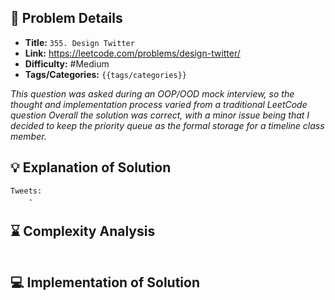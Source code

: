 ## 📝 Problem Details

- **Title:** `355. Design Twitter`
- **Link:** https://leetcode.com/problems/design-twitter/
- **Difficulty:** #Medium 
- **Tags/Categories:** `{{tags/categories}}`


*This question was asked during an OOP/OOD mock interview, so the thought and implementation process varied from a traditional LeetCode question
Overall the solution was correct, with a minor issue being that I decided to keep the priority queue as the formal storage for a timeline class member.*
## 💡 Explanation of Solution

```
Tweets:
	- 
```

## ⌛ Complexity Analysis

```

```

## 💻 Implementation of Solution

```cpp

```